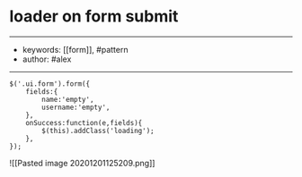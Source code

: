 # loader on form submit
--- 
- keywords: [[form]], #pattern
- author: #alex
--- 
```
$('.ui.form').form({
	fields:{
		name:'empty',
		username:'empty',
	},	
	onSuccess:function(e,fields){
		$(this).addClass('loading');
	},
});

```


![[Pasted image 20201201125209.png]]